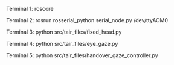Terminal 1:
roscore

Terminal 2:
rosrun rosserial_python serial_node.py /dev/ttyACM0

Terminal 3:
python src/tair_files/fixed_head.py

Terminal 4:
python src/tair_files/eye_gaze.py

Terminal 5:
python src/tair_files/handover_gaze_controller.py
